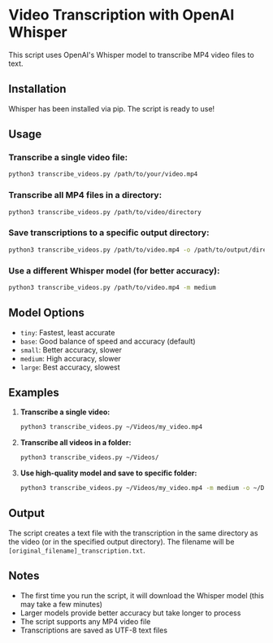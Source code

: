 # Video Transcription with OpenAI Whisper

This script uses OpenAI's Whisper model to transcribe MP4 video files to text.

## Installation

Whisper has been installed via pip. The script is ready to use!

## Usage

### Transcribe a single video file:
```bash
python3 transcribe_videos.py /path/to/your/video.mp4
```

### Transcribe all MP4 files in a directory:
```bash
python3 transcribe_videos.py /path/to/video/directory
```

### Save transcriptions to a specific output directory:
```bash
python3 transcribe_videos.py /path/to/video.mp4 -o /path/to/output/directory
```

### Use a different Whisper model (for better accuracy):
```bash
python3 transcribe_videos.py /path/to/video.mp4 -m medium
```

## Model Options

- `tiny`: Fastest, least accurate
- `base`: Good balance of speed and accuracy (default)
- `small`: Better accuracy, slower
- `medium`: High accuracy, slower
- `large`: Best accuracy, slowest

## Examples

1. **Transcribe a single video:**
   ```bash
   python3 transcribe_videos.py ~/Videos/my_video.mp4
   ```

2. **Transcribe all videos in a folder:**
   ```bash
   python3 transcribe_videos.py ~/Videos/
   ```

3. **Use high-quality model and save to specific folder:**
   ```bash
   python3 transcribe_videos.py ~/Videos/my_video.mp4 -m medium -o ~/Desktop/transcriptions
   ```

## Output

The script creates a text file with the transcription in the same directory as the video (or in the specified output directory). The filename will be `[original_filename]_transcription.txt`.

## Notes

- The first time you run the script, it will download the Whisper model (this may take a few minutes)
- Larger models provide better accuracy but take longer to process
- The script supports any MP4 video file
- Transcriptions are saved as UTF-8 text files 